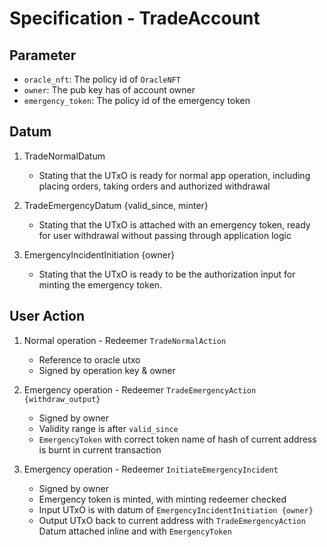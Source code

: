 # Specification - TradeAccount

## Parameter

- `oracle_nft`: The policy id of `OracleNFT`
- `owner`: The pub key has of account owner
- `emergency_token`: The policy id of the emergency token

## Datum

1. TradeNormalDatum

   - Stating that the UTxO is ready for normal app operation, including placing orders, taking orders and authorized withdrawal

2. TradeEmergencyDatum {valid_since, minter}

   - Stating that the UTxO is attached with an emergency token, ready for user withdrawal without passing through application logic

3. EmergencyIncidentInitiation {owner}

   - Stating that the UTxO is ready to be the authorization input for minting the emergency token.

## User Action

1. Normal operation - Redeemer `TradeNormalAction`

   - Reference to oracle utxo
   - Signed by operation key & owner

2. Emergency operation - Redeemer `TradeEmergencyAction {withdraw_output}`

   - Signed by owner
   - Validity range is after `valid_since`
   - `EmergencyToken` with correct token name of hash of current address is burnt in current transaction

3. Emergency operation - Redeemer `InitiateEmergencyIncident`

   - Signed by owner
   - Emergency token is minted, with minting redeemer checked
   - Input UTxO is with datum of `EmergencyIncidentInitiation {owner}`
   - Output UTxO back to current address with `TradeEmergencyAction` Datum attached inline and with `EmergencyToken`
